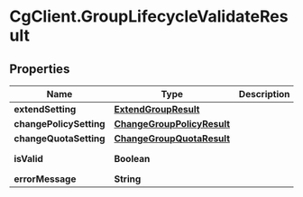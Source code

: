 # CgClient.GroupLifecycleValidateResult

## Properties

Name | Type | Description | Notes
------------ | ------------- | ------------- | -------------
**extendSetting** | [**ExtendGroupResult**](ExtendGroupResult.md) |  | [optional] 
**changePolicySetting** | [**ChangeGroupPolicyResult**](ChangeGroupPolicyResult.md) |  | [optional] 
**changeQuotaSetting** | [**ChangeGroupQuotaResult**](ChangeGroupQuotaResult.md) |  | [optional] 
**isValid** | **Boolean** |  | [optional] [readonly] 
**errorMessage** | **String** |  | [optional] 


